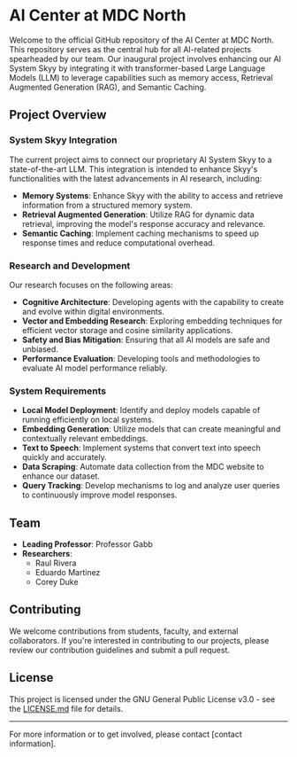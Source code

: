 # AI Center at MDC North

Welcome to the official GitHub repository of the AI Center at MDC North. This repository serves as the central hub for all AI-related projects spearheaded by our team. Our inaugural project involves enhancing our AI System Skyy by integrating it with transformer-based Large Language Models (LLM) to leverage capabilities such as memory access, Retrieval Augmented Generation (RAG), and Semantic Caching.

## Project Overview

### System Skyy Integration

The current project aims to connect our proprietary AI System Skyy to a state-of-the-art LLM. This integration is intended to enhance Skyy's functionalities with the latest advancements in AI research, including:

- **Memory Systems**: Enhance Skyy with the ability to access and retrieve information from a structured memory system.
- **Retrieval Augmented Generation**: Utilize RAG for dynamic data retrieval, improving the model's response accuracy and relevance.
- **Semantic Caching**: Implement caching mechanisms to speed up response times and reduce computational overhead.

### Research and Development

Our research focuses on the following areas:
- **Cognitive Architecture**: Developing agents with the capability to create and evolve within digital environments.
- **Vector and Embedding Research**: Exploring embedding techniques for efficient vector storage and cosine similarity applications.
- **Safety and Bias Mitigation**: Ensuring that all AI models are safe and unbiased.
- **Performance Evaluation**: Developing tools and methodologies to evaluate AI model performance reliably.

### System Requirements

- **Local Model Deployment**: Identify and deploy models capable of running efficiently on local systems.
- **Embedding Generation**: Utilize models that can create meaningful and contextually relevant embeddings.
- **Text to Speech**: Implement systems that convert text into speech quickly and accurately.
- **Data Scraping**: Automate data collection from the MDC website to enhance our dataset.
- **Query Tracking**: Develop mechanisms to log and analyze user queries to continuously improve model responses.

## Team

- **Leading Professor**: Professor Gabb
- **Researchers**:
  - Raul Rivera
  - Eduardo Martinez
  - Corey Duke

## Contributing

We welcome contributions from students, faculty, and external collaborators. If you're interested in contributing to our projects, please review our contribution guidelines and submit a pull request.

## License

This project is licensed under the GNU General Public License v3.0 - see the [LICENSE.md](LICENSE) file for details.

---

For more information or to get involved, please contact [contact information].

